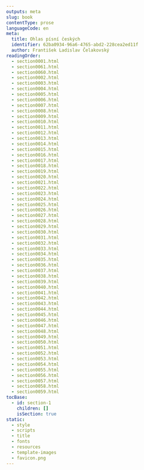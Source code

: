 ```yaml
---
outputs: meta
slug: book
contentType: prose
languageCode: en
meta:
  title: Ohlas písní českých
  identifier: 62ba0934-96a6-4765-abd2-228cea2ed11f
  author: František Ladislav Čelakovský
readingOrder:
  - section0001.html
  - section0061.html
  - section0060.html
  - section0002.html
  - section0003.html
  - section0004.html
  - section0005.html
  - section0006.html
  - section0007.html
  - section0008.html
  - section0009.html
  - section0010.html
  - section0011.html
  - section0012.html
  - section0013.html
  - section0014.html
  - section0015.html
  - section0016.html
  - section0017.html
  - section0018.html
  - section0019.html
  - section0020.html
  - section0021.html
  - section0022.html
  - section0023.html
  - section0024.html
  - section0025.html
  - section0026.html
  - section0027.html
  - section0028.html
  - section0029.html
  - section0030.html
  - section0031.html
  - section0032.html
  - section0033.html
  - section0034.html
  - section0035.html
  - section0036.html
  - section0037.html
  - section0038.html
  - section0039.html
  - section0040.html
  - section0041.html
  - section0042.html
  - section0043.html
  - section0044.html
  - section0045.html
  - section0046.html
  - section0047.html
  - section0048.html
  - section0049.html
  - section0050.html
  - section0051.html
  - section0052.html
  - section0053.html
  - section0054.html
  - section0055.html
  - section0056.html
  - section0057.html
  - section0058.html
  - section0059.html
tocBase:
  - id: section-1
    children: []
    isSection: true
static:
  - style
  - scripts
  - title
  - fonts
  - resources
  - template-images
  - favicon.png
---
```

